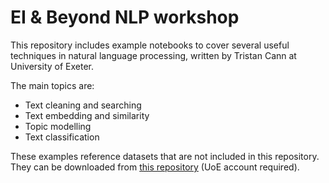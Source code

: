 # EI & Beyond NLP workshop

This repository includes example notebooks to cover several useful techniques in natural language processing, written by Tristan Cann at University of Exeter.

The main topics are:
- Text cleaning and searching
- Text embedding and similarity
- Topic modelling
- Text classification

These examples reference datasets that are not included in this repository. They can be downloaded from [this repository](https://universityofexeteruk-my.sharepoint.com/:u:/g/personal/t_j_b_cann_exeter_ac_uk/EXVI17svJKFPrfY2DPvTZYoBaYAA7TQ3R8v0q5pZycvQWg?e=UXowJn) (UoE account required).
